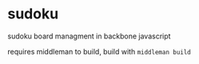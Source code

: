 sudoku
======

sudoku board managment in backbone javascript

requires middleman to build, build with `middleman build`
